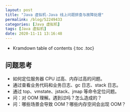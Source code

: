 ```yaml
---
layout: post
title: "Java 虚拟机-Java 线上问题排查与故障处理"
permalink: /blog/52249433
categories: [Java 虚拟机]
tags: [Java 虚拟机]
date: 2020-11-11 13:16:48
---
```


* Kramdown table of contents
{:toc .toc}
## 问题思考

- 如何定位服务器 CPU 过高、内存过高的问题。
- 通过查看业务代码和业务日志、gc 日志、stack 日志。
- 通过 top、vmstate、jstack、jmap 等命令定位问题。
- 问：对 OOM 理解。遇到过吗？怎么造成的？
- 问：哪些场景会导致 OOM？哪些内存空间会出现 OOM？